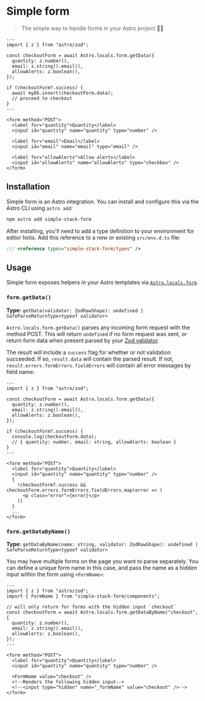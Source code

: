 # Simple form

> The simple way to handle forms in your Astro project 🧘‍♂️


```astro
---
import { z } from "astro/zod";

const checkoutForm = await Astro.locals.form.getData({
  quantity: z.number(),
  email: z.string().email(),
  allowAlerts: z.boolean(),
});

if (checkoutForm?.success) {
  await myDb.insert(checkoutForm.data);
  // proceed to checkout
}
---

<form method="POST">
  <label for="quantity">Quantity</label>
  <input id="quantity" name="quantity" type="number" />

  <label for="email">Email</label>
  <input id="email" name="email" type="email" />

  <label for="allowAlerts">Allow alerts</label>
  <input id="allowAlerts" name="allowAlerts" type="checkbox" />
</form>
```

## Installation

Simple form is an Astro integration. You can install and configure this via the Astro CLI using `astro add`:

```bash
npm astro add simple-stack-form
```

After installing, you'll need to add a type definition to your environment for editor hints. Add this reference to a new or existing `src/env.d.ts` file:

```ts
/// <reference types="simple-stack-form/types" />
```

## Usage

Simple form exposes helpers in your Astro templates via [`Astro.locals.form`](https://docs.astro.build/en/reference/api-reference/#astrolocals).

### `form.getData()`

**Type:** `getData(validator: ZodRawShape): undefined | SafeParseReturnType<typeof validator>`

`Astro.locals.form.getData()` parses any incoming form request with the method POST. This will return `undefined` if no form request was sent, or return form data when present parsed by your [Zod validator](https://github.com/colinhacks/zod#safeparse).

The result will include a `success` flag for whether or not validation succeeded. If so, `result.data` will contain the parsed result. If not, `result.errors.formErrors.fieldErrors` will contain all error messages by field name:

```astro
---
import { z } from "astro/zod";

const checkoutForm = await Astro.locals.form.getData({
  quantity: z.number(),
  email: z.string().email(),
  allowAlerts: z.boolean(),
});

if (checkoutForm?.success) {
  console.log(checkoutForm.data);
  // { quantity: number, email: string, allowAlerts: boolean }
}
---

<form method="POST">
  <label for="quantity">Quantity</label>
  <input id="quantity" name="quantity" type="number" />
  {
    !checkoutForm?.success && checkoutForm.errors.formErrors.fieldErrors.map(error => (
      <p class="error">{error}</p>
    ))
  }
  ...
</form>
```

### `form.getDataByName()`

**Type:** `getDataByName(name: string, validator: ZodRawShape): undefined | SafeParseReturnType<typeof validator>`

You may have multiple forms on the page you want to parse separately. You can define a unique form name in this case, and pass the name as a hidden input within the form using `<FormName>`:

```astro
---
import { z } from "astro/zod";
import { FormName } from "simple-stack-form/components";

// will only return for forms with the hidden input `checkout`
const checkoutForm = await Astro.locals.form.getDataByName("checkout", {
  quantity: z.number(),
  email: z.string().email(),
  allowAlerts: z.boolean(),
});
---

<form method="POST">
  <label for="quantity">Quantity</label>
  <input id="quantity" name="quantity" type="number" />

  <FormName value="checkout" />
  <!--Renders the following hidden input-->
  <!--<input type="hidden" name="_formName" value="checkout" />-->
</form>
```